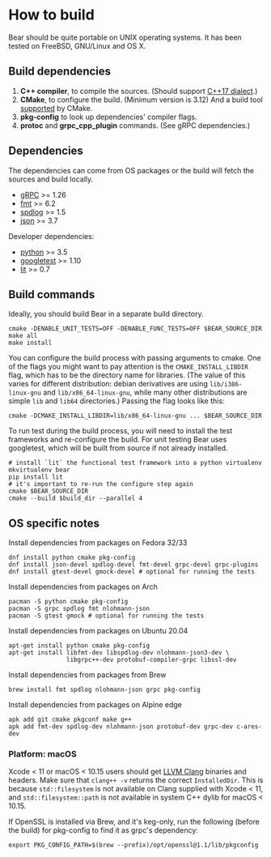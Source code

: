 How to build
============

Bear should be quite portable on UNIX operating systems. It has been
tested on FreeBSD, GNU/Linux and OS X.

## Build dependencies

1. **C++ compiler**, to compile the sources. (Should support
   [C++17 dialect](https://en.cppreference.com/w/cpp/compiler_support#cpp17).)
2. **CMake**, to configure the build. (Minimum version is 3.12) And a
   build tool [supported](https://cmake.org/cmake/help/v3.5/manual/cmake-generators.7.html)
   by CMake.
3. **pkg-config** to look up dependencies' compiler flags.
4. **protoc** and **grpc_cpp_plugin** commands. (See gRPC dependencies.)

## Dependencies

The dependencies can come from OS packages or the build will fetch the sources
and build locally.

- [gRPC](https://github.com/grpc/grpc) >= 1.26
- [fmt](https://github.com/fmtlib/fmt) >= 6.2
- [spdlog](https://github.com/gabime/spdlog) >= 1.5
- [json](https://github.com/nlohmann/json) >= 3.7

Developer dependencies:

- [python](https://www.python.org/) >= 3.5
- [googletest](https://github.com/google/googletest) >= 1.10
- [lit](https://pypi.org/project/lit/0.7.1/) >= 0.7

## Build commands

Ideally, you should build Bear in a separate build directory.

    cmake -DENABLE_UNIT_TESTS=OFF -DENABLE_FUNC_TESTS=OFF $BEAR_SOURCE_DIR
    make all
    make install

You can configure the build process with passing arguments to cmake.
One of the flags you might want to pay attention is the `CMAKE_INSTALL_LIBDIR`
flag, which has to be the directory name for libraries. (The value of this
varies for different distribution: debian derivatives are using
`lib/i386-linux-gnu` and `lib/x86_64-linux-gnu`, while many other distributions
are simple `lib` and `lib64` directories.) Passing the flag looks like this:

    cmake -DCMAKE_INSTALL_LIBDIR=lib/x86_64-linux-gnu ... $BEAR_SOURCE_DIR

To run test during the build process, you will need to install the
test frameworks and re-configure the build. For unit testing Bear
uses googletest, which will be built from source if not already installed.

    # install `lit` the functional test framework into a python virtualenv
    mkvirtualenv bear
    pip install lit
    # it's important to re-run the configure step again
    cmake $BEAR_SOURCE_DIR
    cmake --build $build_dir --parallel 4

## OS specific notes

Install dependencies from packages on Fedora 32/33

    dnf install python cmake pkg-config
    dnf install json-devel spdlog-devel fmt-devel grpc-devel grpc-plugins
    dnf install gtest-devel gmock-devel # optional for running the tests
    
Install dependencies from packages on Arch

    pacman -S python cmake pkg-config
    pacman -S grpc spdlog fmt nlohmann-json
    pacman -S gtest gmock # optional for running the tests

Install dependencies from packages on Ubuntu 20.04

    apt-get install python cmake pkg-config
    apt-get install libfmt-dev libspdlog-dev nlohmann-json3-dev \
                    libgrpc++-dev protobuf-compiler-grpc libssl-dev

Install dependencies from packages from Brew

    brew install fmt spdlog nlohmann-json grpc pkg-config

Install dependencies from packages on Alpine edge

    apk add git cmake pkgconf make g++
    apk add fmt-dev spdlog-dev nlohmann-json protobuf-dev grpc-dev c-ares-dev

### Platform: macOS

Xcode < 11 or macOS < 10.15 users should get [LLVM Clang](https://releases.llvm.org)
binaries and headers. Make sure that `clang++ -v` returns the correct `InstalledDir`.
This is because `std::filesystem` is not available on Clang supplied with Xcode < 11,
and `std::filesystem::path` is not available in system C++ dylib for macOS < 10.15.

If OpenSSL is installed via Brew, and it's keg-only, run the following (before the
build) for pkg-config to find it as grpc's dependency:
    
    export PKG_CONFIG_PATH=$(brew --prefix)/opt/openssl@1.1/lib/pkgconfig

